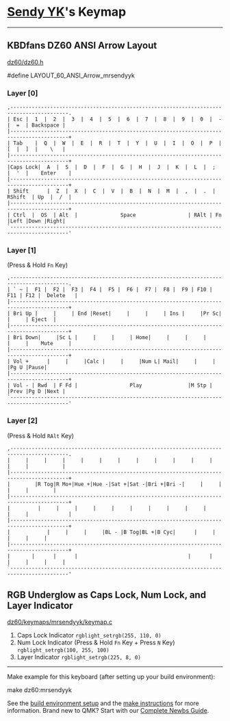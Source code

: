 # [Sendy YK](https://github.com/mrsendyyk)'s Keymap
---

## KBDfans DZ60 ANSI Arrow Layout

[dz60/dz60.h](https://github.com/qmk/qmk_firmware/blob/master/keyboards/dz60/dz60.h)

 #define LAYOUT_60_ANSI_Arrow_mrsendyyk

### Layer [0]

```
,-----------------------------------------------------------------------------------------.
| Esc |  1  |  2  |  3  |  4  |  5  |  6  |  7  |  8  |  9  |  0  |  -  |  =  | Backspace |
|-----------------------------------------------------------------------------------------+
| Tab    |  Q  |  W  |  E  |  R  |  T  |  Y  |  U  |  I  |  O  |  P  |  [  |  ]  |    \   |
|-----------------------------------------------------------------------------------------+
|Caps Lock|  A  |  S  |  D  |  F  |  G  |  H  |  J  |  K  |  L  |  ;  |  '  |    Enter    |
|-----------------------------------------------------------------------------------------+
| Shift      |  Z  |  X  |  C  |  V  |  B  |  N  |  M  |  ,  |  .  |  RShift  | Up  |  /  |
|-----------------------------------------------------------------------------------------+
| Ctrl  |  OS  | Alt  |              Space                 | RAlt | Fn  |Left |Down |Right|
`-----------------------------------------------------------------------------------------'
```

### Layer [1]

(Press & Hold `Fn` Key)

```
,-----------------------------------------------------------------------------------------.
| ` ~ |  F1 |  F2 |  F3 |  F4 |  F5 |  F6 |  F7 |  F8 |  F9 | F10 | F11 | F12 |  Delete   |
|-----------------------------------------------------------------------------------------+
| Bri Up |     |     | End |Reset|     |     |     | Ins |     |Pr Sc|     |     | Eject  |
|-----------------------------------------------------------------------------------------+
| Bri Down|     |Sc L |     |     |     | Home|     |     |     |     |     |    Mute     |
|-----------------------------------------------------------------------------------------+
| Vol +      |     |     |Calc |     |     |Num L| Mail|     |     |          |Pg U |Pause|
|-----------------------------------------------------------------------------------------+
| Vol - | Rwd  | F Fd |                 Play               |M Stp |     |Prev |Pg D |Next |
`-----------------------------------------------------------------------------------------'
```

### Layer [2]

(Press & Hold `RAlt` Key)

```
,-----------------------------------------------------------------------------------------.
|     |     |     |     |     |     |     |     |     |     |     |     |     |           |
|-----------------------------------------------------------------------------------------+
|        |R Tog|R Mo+|Hue +|Hue -|Sat +|Sat -|Bri +|Bri -|     |     |     |     |        |
|-----------------------------------------------------------------------------------------+
|         |     |     |     |     |     |     |     |     |     |     |     |             |
|-----------------------------------------------------------------------------------------+
|            |     |     |     |BL - |B Tog|BL +|B Cyc|      |     |          |     |     |
|-----------------------------------------------------------------------------------------+
|       |      |      |                                    |      |     |     |     |     |
`-----------------------------------------------------------------------------------------'
```

## RGB Underglow as Caps Lock, Num Lock, and Layer Indicator

[dz60/keymaps/mrsendyyk/keymap.c](https://github.com/qmk/qmk_firmware/blob/master/keyboards/dz60/keymaps/mrsendyyk/keymap.c)

1. Caps Lock Indicator `rgblight_setrgb(255, 110, 0)`
2. Num Lock Indicator (Press & Hold `Fn` Key + Press `N` Key) `rgblight_setrgb(100, 255, 100)`
3. Layer Indicator `rgblight_setrgb(225, 8, 0)`

---

Make example for this keyboard (after setting up your build environment):

 make dz60:mrsendyyk
    
See the [build environment setup](https://docs.qmk.fm/#/getting_started_build_tools) and the [make instructions](https://docs.qmk.fm/#/getting_started_make_guide) for more information. Brand new to QMK? Start with our [Complete Newbs Guide](https://docs.qmk.fm/#/newbs).